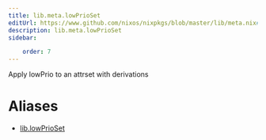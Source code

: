 ```yaml
---
title: lib.meta.lowPrioSet
editUrl: https://www.github.com/nixos/nixpkgs/blob/master/lib/meta.nix#L77C16
description: lib.meta.lowPrioSet
sidebar:

    order: 7
---
```


Apply lowPrio to an attrset with derivations


# Aliases

- [lib.lowPrioSet](./reference/lib/lib-lowPrioSet)


